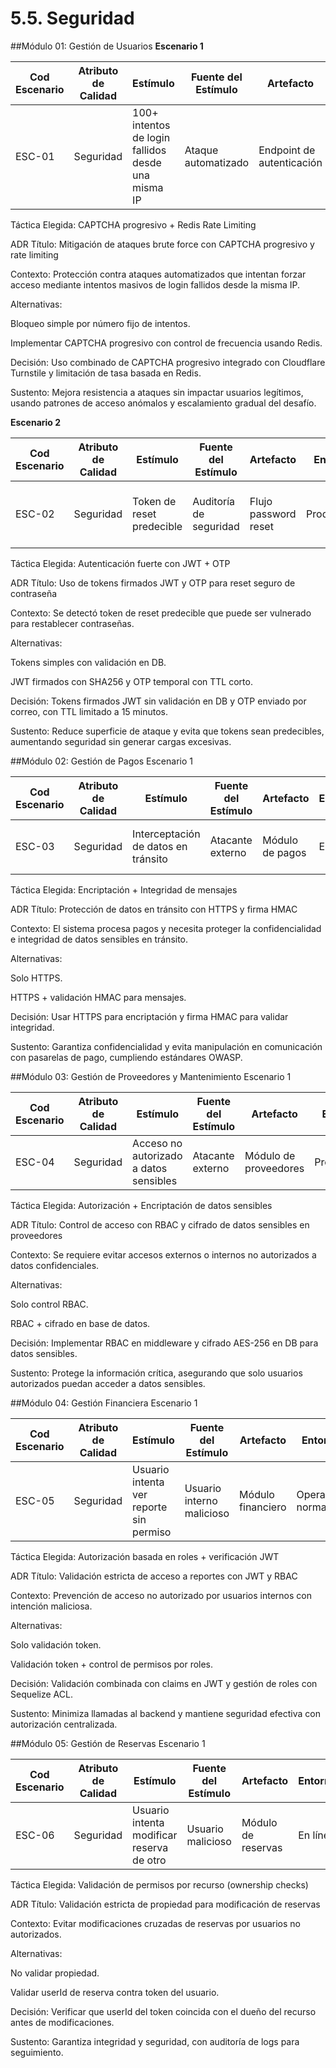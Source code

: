 # 5.5. Seguridad

##Módulo 01: Gestión de Usuarios
**Escenario 1**

| Cod Escenario | Atributo de Calidad | Estímulo | Fuente del Estímulo | Artefacto | Entorno | Respuesta | Medida de Respuesta |
| --- | --- | --- | --- | --- | --- | --- | --- |
| ESC-01 | Seguridad | 100+ intentos de login fallidos desde una misma IP | Ataque automatizado | Endpoint de autenticación | Producción | Bloqueo temporal + CAPTCHA progresivo | <0.1% éxito en ataques brute force |


Táctica Elegida: CAPTCHA progresivo + Redis Rate Limiting

ADR
Título:
Mitigación de ataques brute force con CAPTCHA progresivo y rate limiting

Contexto:
Protección contra ataques automatizados que intentan forzar acceso mediante intentos masivos de login fallidos desde la misma IP.

Alternativas:

Bloqueo simple por número fijo de intentos.

Implementar CAPTCHA progresivo con control de frecuencia usando Redis.

Decisión:
Uso combinado de CAPTCHA progresivo integrado con Cloudflare Turnstile y limitación de tasa basada en Redis.

Sustento:
Mejora resistencia a ataques sin impactar usuarios legítimos, usando patrones de acceso anómalos y escalamiento gradual del desafío.

**Escenario 2**

| Cod Escenario | Atributo de Calidad | Estímulo | Fuente del Estímulo | Artefacto | Entorno | Respuesta | Medida de Respuesta |
| --- | --- | --- | --- | --- | --- | --- | --- |
| ESC-02 | Seguridad | Token de reset predecible | Auditoría de seguridad | Flujo password reset | Producción | JWT firmados + OTP temporal | 0 incidentes reportados en 6 meses |

Táctica Elegida: Autenticación fuerte con JWT + OTP

ADR
Título:
Uso de tokens firmados JWT y OTP para reset seguro de contraseña

Contexto:
Se detectó token de reset predecible que puede ser vulnerado para restablecer contraseñas.

Alternativas:

Tokens simples con validación en DB.

JWT firmados con SHA256 y OTP temporal con TTL corto.

Decisión:
Tokens firmados JWT sin validación en DB y OTP enviado por correo, con TTL limitado a 15 minutos.

Sustento:
Reduce superficie de ataque y evita que tokens sean predecibles, aumentando seguridad sin generar cargas excesivas.

##Módulo 02: Gestión de Pagos
Escenario 1

| Cod Escenario | Atributo de Calidad | Estímulo | Fuente del Estímulo | Artefacto | Entorno | Respuesta | Medida de Respuesta |
| --- | --- | --- | --- | --- | --- | --- | --- |
| ESC-03 | Seguridad | Interceptación de datos en tránsito | Atacante externo | Módulo de pagos | En línea | Encriptación HTTPS + Validación HMAC | 100% comunicaciones encriptadas |

Táctica Elegida: Encriptación + Integridad de mensajes

ADR
Título:
Protección de datos en tránsito con HTTPS y firma HMAC

Contexto:
El sistema procesa pagos y necesita proteger la confidencialidad e integridad de datos sensibles en tránsito.

Alternativas:

Solo HTTPS.

HTTPS + validación HMAC para mensajes.

Decisión:
Usar HTTPS para encriptación y firma HMAC para validar integridad.

Sustento:
Garantiza confidencialidad y evita manipulación en comunicación con pasarelas de pago, cumpliendo estándares OWASP.

##Módulo 03: Gestión de Proveedores y Mantenimiento
Escenario 1

| Cod Escenario | Atributo de Calidad | Estímulo | Fuente del Estímulo | Artefacto | Entorno | Respuesta | Medida de Respuesta |
| --- | --- | --- | --- | --- | --- | --- | --- |
| ESC-04 | Seguridad | Acceso no autorizado a datos sensibles | Atacante externo | Módulo de proveedores | Producción | RBAC + cifrado AES-256 de datos | 0 accesos no autorizados |

Táctica Elegida: Autorización + Encriptación de datos sensibles

ADR
Título:
Control de acceso con RBAC y cifrado de datos sensibles en proveedores

Contexto:
Se requiere evitar accesos externos o internos no autorizados a datos confidenciales.

Alternativas:

Solo control RBAC.

RBAC + cifrado en base de datos.

Decisión:
Implementar RBAC en middleware y cifrado AES-256 en DB para datos sensibles.

Sustento:
Protege la información crítica, asegurando que solo usuarios autorizados puedan acceder a datos sensibles.

##Módulo 04: Gestión Financiera
Escenario 1

| Cod Escenario | Atributo de Calidad | Estímulo | Fuente del Estímulo | Artefacto | Entorno | Respuesta | Medida de Respuesta |
| --- | --- | --- | --- | --- | --- | --- | --- |
| ESC-05 | Seguridad | Usuario intenta ver reporte sin permiso | Usuario interno malicioso | Módulo financiero | Operación normal | Validación token + verificación rol | 95% bloqueos exitosos |

Táctica Elegida: Autorización basada en roles + verificación JWT

ADR
Título:
Validación estricta de acceso a reportes con JWT y RBAC

Contexto:
Prevención de acceso no autorizado por usuarios internos con intención maliciosa.

Alternativas:

Solo validación token.

Validación token + control de permisos por roles.

Decisión:
Validación combinada con claims en JWT y gestión de roles con Sequelize ACL.

Sustento:
Minimiza llamadas al backend y mantiene seguridad efectiva con autorización centralizada.

##Módulo 05: Gestión de Reservas
Escenario 1

| Cod Escenario | Atributo de Calidad | Estímulo | Fuente del Estímulo | Artefacto | Entorno | Respuesta | Medida de Respuesta |
| --- | --- | --- | --- | --- | --- | --- | --- |
| ESC-06 | Seguridad | Usuario intenta modificar reserva de otro | Usuario malicioso | Módulo de reservas | En línea | Validación de propiedad de recurso | 100% intentos rechazados |

Táctica Elegida: Validación de permisos por recurso (ownership checks)

ADR
Título:
Validación estricta de propiedad para modificación de reservas

Contexto:
Evitar modificaciones cruzadas de reservas por usuarios no autorizados.

Alternativas:

No validar propiedad.

Validar userId de reserva contra token del usuario.

Decisión:
Verificar que userId del token coincida con el dueño del recurso antes de modificaciones.

Sustento:
Garantiza integridad y seguridad, con auditoría de logs para seguimiento.